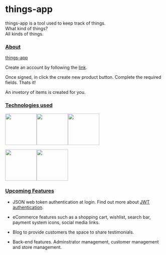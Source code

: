 # things-app

things-app is a tool used to keep track of things.  
What kind of things?  
All kinds of things.  

### <u>About </u>

[things-app](https://store-with-things.herokuapp.com/)  

Create an account by following the [link](https://store-with-things.herokuapp.com/).  

  
Once signed, in click the create new product button. Complete the required fields. Thats it!  

An invetory of items is created for you.  

### <u> Technologies used </u>
<img src="https://www.nicepng.com/png/full/67-671824_heroku-logo-heroku.png" width=100/><img src="https://aws1.discourse-cdn.com/sitepoint/original/3X/b/5/b59a78e2ed76c705f3c0dcb300f3f222aefdcd99.png" width=100/><img src="https://miro.medium.com/max/1300/1*rJB4Tcz_ZZnliNxYmdfGqw.jpeg" width="100" />

<img src="https://nodejs.org/static/images/logos/nodejs-new-pantone-black.svg" width=100 /><img src="https://miro.medium.com/max/1296/1*iDvsmUwzZQxJSKdL0xzwIA.png" width=100/>


### <u> Upcoming Features </u>
- JSON web token authentication at login. Find out more about [JWT authentication](https://jwt.io/introduction).  
- eCommerce features such as a shopping cart, wishlist, search bar, payment system icons, social media links. 

- Blog to provide customers the space to share testimonials.  

- Back-end features. Adminstrator management, customer management and store management.

